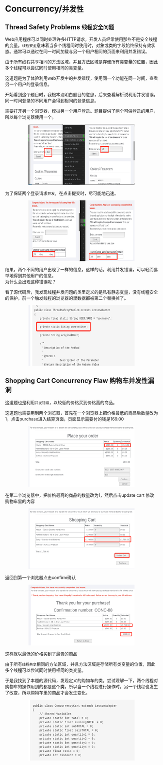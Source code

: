 # Concurrency/`并发性`

## Thread Safety Problems `线程安全问题`

Web应用程序可以同时处理许多HTTP请求，开发人员经常使用那些不是安全线程的变量。`线程安全`意味着当多个线程同时使用时，对象或类的字段始终保持有效状态。通常可以通过在同一时间加载与另一个用户相同的页面来利用并发错误。              

由于所有线程共享相同的方法区域，并且方法区域是存储所有类变量的位置，因此多个线程可以尝试同时使用相同的类变量。

这道题是为了体验利用web开发中的并发错误，使用同一个功能在同一时间，查看另一个用户的登录信息。

开始看到这个题目时，我根本没明白题目的意思，后来查看解析说利用并发错误，同一时间登录的不同用户会得到相同的登录信息。  

需要打开另一个浏览器，模拟另一个用户登录。题目提供了两个可供登录的用户，所以每个浏览器使用一个。

<div  align="center">   
<img src="./两个浏览器填写不同的名字.png" width = "350" height = "200" alt="两个浏览器填写不同的名字.png"/>  
</div> 

为了保证两个登录请求`并发`，在点击提交时，尽可能地迅速。  
 
<div  align="center">   
<img src="./两个浏览器同时出现Dave的信息.png" width = "350" height = "200" alt="两个浏览器同时出现Dave的信息.png"/>  
</div> 

结果，两个不同的用户出现了一样的信息，这样的话，利用并发错误，可以轻而易举地得到其他用户的信息。  
为什么会出现这种错误呢？

看了源代码后，我发现线程并发问题的类里定义的是私有静态变量，没有线程安全的保护，前一个触发线程的浏览器的里数据都被第二个替换掉了。

<div  align="center">   
<img src="./第一题代码.png" width = "350" height = "200" alt="./第一题代码.png"/>  
</div> 

## Shopping Cart Concurrency Flaw 购物车并发性漏洞  

这道题也是利用`并发错误`，以较低的价格买到价格高的商品。

这道题也需要用到两个浏览器，首先在一个浏览器上把价格最低的商品后数量改为1，点击purchase进入结算页面，页面显示需要付的钱是169.00  

<div  align="center">   
<img src="./第一个浏览器选择价格低的商品点击购买.png" width = "350" height = "200" alt="第一个浏览器选择价格低的商品点击购买.png"/>  
</div> 

在第二个浏览器中，把价格最高的商品的数量改为1，然后点击update cart 修改购物车里的内容  

<div  align="center">   
<img src="./第二个浏览器选择贵的商品更新购物车.png" width = "350" height = "200" alt="./第二个浏览器选择贵的商品更新购物车.png"/>  
</div> 

返回到第一个浏览器点击confirm确认  

<div  align="center">   
<img src="./以较低的价格买到了最贵的商品.png" width = "350" height = "200" alt="./以较低的价格买到了最贵的商品.png"/>  
</div> 

这样就以最低的价格买到了最贵的商品  

由于所有`线程共享`相同的方法区域，并且方法区域是存储所有类变量的位置，因此多个线程可以尝试同时使用相同的类变量。  

于是我找到了本题的源代码，发现定义的购物车的类，尝试理解一下，两个线程对购物车的操作用到的都是这个类，所以当一个线程进行操作时，另一个线程也发生了改变，所以购物车里的商品才会发生变化。

<div  align="center">   
<img src="./第二题代码.png" width = "350" height = "200" alt="第二题代码.png"/>  
</div> 